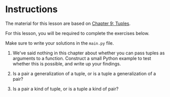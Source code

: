 # Instructions  

The material for this lesson are based on [Chapter 9: Tuples](https://learnpythontherightway.com/chapter/chapter-9.html).

For this lesson, you will be required to complete the  exercises below. 

Make sure to write your solutions in the `main.py` file.

1.  We've said nothing in this chapter about whether you can pass tuples as arguments to a function. Construct a small Python example to test whether this is possible, and write up your findings.


2.  Is a pair a generalization of a tuple, or is a tuple a generalization of a pair?


3.  Is a pair a kind of tuple, or is a tuple a kind of pair?
